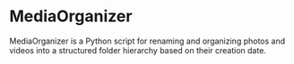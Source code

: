# MediaOrganizer
MediaOrganizer is a Python script for renaming and organizing photos and videos into a structured folder hierarchy based on their creation date.
